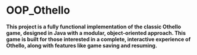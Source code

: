 # OOP_Othello

**This project is a fully functional implementation of the classic Othello game, designed in Java with a modular, object-oriented approach. This game is built for those interested in a complete, interactive experience of Othello, along with features like game saving and resuming.**
